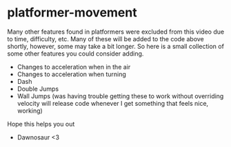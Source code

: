 # platformer-movement

Many other features found in platformers were excluded from this video due to time, difficulty, etc. Many of these will be added to the code above shortly, however, some may take a bit longer.
So here is a small collection of some other features you could consider adding.
- Changes to acceleration when in the air 
- Changes to acceleration when turning
- Dash
- Double Jumps
- Wall Jumps (was having trouble getting these to work without overriding velocity will release code whenever I get something that feels nice, working)

Hope this helps you out
- Dawnosaur <3
